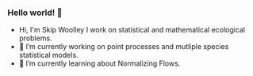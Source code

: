### Hello world! 👋

- Hi, I'm Skip Woolley I work on statistical and mathematical ecological problems. 
- 🔭 I’m currently working on point processes and mutliple species statistical models.
- 🌱 I’m currently learning about Normalizing Flows.
